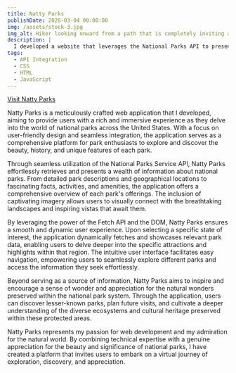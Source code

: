 ```yaml
---
title: Natty Parks
publishDate: 2020-03-04 00:00:00
img: /assets/stock-3.jpg
img_alt: Hiker looking onward from a path that is completely inviting and untainted.
description: |
  I developed a website that leverages the National Parks API to present an informative and user-friendly platform, allowing visitors to explore and discover parks located in different states.
tags:
  - API Integration
  - CSS
  - HTML
  - JavaScript
---
```


[Visit Natty Parks](https://natty-parks.netlify.app/)

Natty Parks is a meticulously crafted web application that I developed, aiming to provide users with a rich and immersive experience as they delve into the world of national parks across the United States. With a focus on user-friendly design and seamless integration, the application serves as a comprehensive platform for park enthusiasts to explore and discover the beauty, history, and unique features of each park.

Through seamless utilization of the National Parks Service API, Natty Parks effortlessly retrieves and presents a wealth of information about national parks. From detailed park descriptions and geographical locations to fascinating facts, activities, and amenities, the application offers a comprehensive overview of each park's offerings. The inclusion of captivating imagery allows users to visually connect with the breathtaking landscapes and inspiring vistas that await them.

By leveraging the power of the Fetch API and the DOM, Natty Parks ensures a smooth and dynamic user experience. Upon selecting a specific state of interest, the application dynamically fetches and showcases relevant park data, enabling users to delve deeper into the specific attractions and highlights within that region. The intuitive user interface facilitates easy navigation, empowering users to seamlessly explore different parks and access the information they seek effortlessly.

Beyond serving as a source of information, Natty Parks aims to inspire and encourage a sense of wonder and appreciation for the natural wonders preserved within the national park system. Through the application, users can discover lesser-known parks, plan future visits, and cultivate a deeper understanding of the diverse ecosystems and cultural heritage preserved within these protected areas.

Natty Parks represents my passion for web development and my admiration for the natural world. By combining technical expertise with a genuine appreciation for the beauty and significance of national parks, I have created a platform that invites users to embark on a virtual journey of exploration, discovery, and appreciation.
